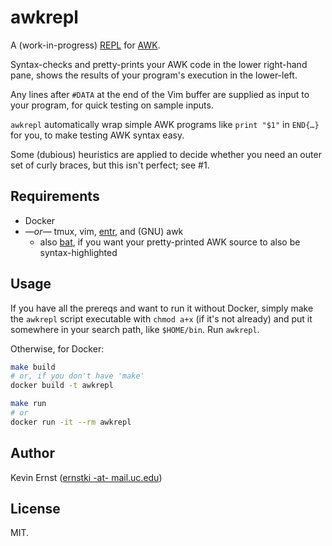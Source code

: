awkrepl
=======

A (work-in-progress) [REPL][1] for [AWK][2].

Syntax-checks and pretty-prints your AWK code in the lower right-hand pane,
shows the results of your program's execution in the lower-left.

Any lines after `#DATA` at the end of the Vim buffer are supplied as input to
your program, for quick testing on sample inputs.

`awkrepl` automatically wrap simple AWK programs like `print "$1"` in `END{…}`
for you, to make testing AWK syntax easy.

Some (dubious) heuristics are applied to decide whether you need an outer set
of curly braces, but this isn't perfect; see #1.


Requirements
------------

* Docker
* _—or—_ tmux, vim, [entr][], and (GNU) awk
    * also [bat][], if you want your pretty-printed AWK source to also be
      syntax-highlighted


Usage
-----

If you have all the prereqs and want to run it without Docker, simply make the
`awkrepl` script executable with `chmod a+x` (if it's not already) and put it
somewhere in your search path, like `$HOME/bin`. Run `awkrepl`.

Otherwise, for Docker:

```bash
make build
# or, if you don't have 'make'
docker build -t awkrepl

make run
# or
docker run -it --rm awkrepl
```


Author
------

Kevin Ernst ([ernstki -at- mail.uc.edu](mailto:ernstki%20-at%20mail.uc.edu))


License
-------

MIT.


[1]: https://en.wikipedia.org/wiki/Read%E2%80%93eval%E2%80%93print_loop
[2]: https://en.wikipedia.org/wiki/AWK
[entr]: http://eradman.com/entrproject/
[bat]: https://github.com/sharkdp/bat
